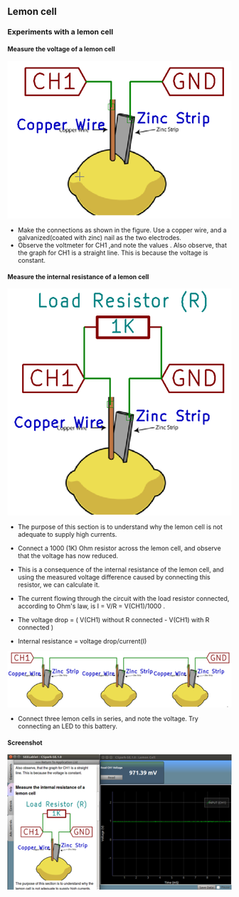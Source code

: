 Lemon cell
---

### Experiments with a lemon cell

#### Measure the voltage of a lemon cell

![](images/schematics/lemon_cell.png)

* Make the connections as shown in the figure. Use a copper wire, and a galvanized(coated with zinc) nail as the two electrodes. 
* Observe the voltmeter for CH1 ,and note the values . Also observe, that the graph for CH1 is a straight line. This is because the voltage is constant.

#### Measure the internal resistance of a lemon cell

![](images/schematics/lemon_cell_ir.png)

* The purpose of this section is to understand why the lemon cell is not adequate to supply high currents.
* Connect a 1000 (1K) Ohm resistor across the lemon cell, and observe that the voltage has now reduced.

* This is a consequence of the internal resistance of the lemon cell, and using the measured voltage difference caused by connecting this resistor, we can calculate it.
* The current flowing through the circuit with the load resistor connected, according to Ohm's law, is I = V/R = V(CH1)/1000 .
* The voltage drop = ( V(CH1) without R connected - V(CH1) with R connected ) 
* Internal resistance = voltage drop/current(I) 
	
![](images/schematics/lemon_battery.png)

* Connect three lemon cells in series, and note the voltage. Try connecting an LED to this battery.
	
#### Screenshot
![](images/screenshots/lemoncell.png)

